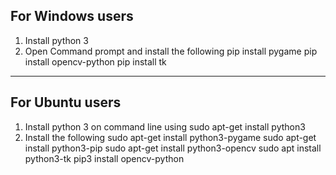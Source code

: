 
For Windows users
----------------------------------------------------------------------------------------------------------------------------------
1) Install python 3
2) Open Command prompt and install the following
	pip install pygame
	pip install opencv-python
	pip install tk

----------------------------------------------------------------------------------------------------------------------------------




For Ubuntu users
----------------------------------------------------------------------------------------------------------------------------------
1) Install python 3 on command line using
	sudo apt-get install python3
2) Install the following
	sudo apt-get install python3-pygame
	sudo apt-get install python3-pip
	sudo apt-get install python3-opencv
	sudo apt install python3-tk
	pip3 install opencv-python
